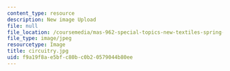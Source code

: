 ```yaml
---
content_type: resource
description: New image Upload
file: null
file_location: /coursemedia/mas-962-special-topics-new-textiles-spring-2010/f9a19f8ae5bfc80bc0b20579044b80ee_circuitry.jpg
file_type: image/jpeg
resourcetype: Image
title: circuitry.jpg
uid: f9a19f8a-e5bf-c80b-c0b2-0579044b80ee
---
```

